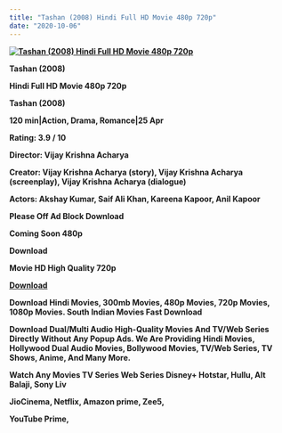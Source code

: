 ```yaml
---
title: "Tashan (2008) Hindi Full HD Movie 480p 720p"
date: "2020-10-06"
---
```


[**![Tashan (2008) Hindi Full HD Movie 480p 720p ](https://1.bp.blogspot.com/-nW-efGkLlCw/XybGiRHSAaI/AAAAAAAAEM4/uMArtDmreN0xvL1j0aQFNASqF2kRcwDngCLcBGAsYHQ/s1600/tashan.webp "Tashan (2008) Hindi Full HD Movie 480p 720p ")**](https://1.bp.blogspot.com/-nW-efGkLlCw/XybGiRHSAaI/AAAAAAAAEM4/uMArtDmreN0xvL1j0aQFNASqF2kRcwDngCLcBGAsYHQ/s1600/tashan.webp)

 **Tashan (2008)**

**Hindi Full HD Movie 480p 720p** 

**Tashan (2008)**

**120 min|Action, Drama, Romance|25 Apr**

**Rating: 3.9 / 10** 

**Director: Vijay Krishna Acharya**

**Creator: Vijay Krishna Acharya (story), Vijay Krishna Acharya (screenplay), Vijay Krishna Acharya (dialogue)**

**Actors: Akshay Kumar, Saif Ali Khan, Kareena Kapoor, Anil Kapoor**

**Please Off Ad Block Download**

 **Coming Soon 480p** 

**Download** 

 **Movie HD High Quality 720p** 

**[Download](https://zee.gl/eWRyh1zT)** 

 **Download Hindi Movies, 300mb Movies, 480p Movies, 720p Movies, 1080p Movies. South Indian Movies Fast Download**

**Download Dual/Multi Audio High-Quality Movies And TV/Web Series Directly Without Any Popup Ads. We Are Providing Hindi Movies, Hollywood Dual Audio Movies, Bollywood Movies, TV/Web Series, TV Shows, Anime, And Many More.**

**Watch Any Movies TV Series Web Series Disney+ Hotstar, Hullu, Alt Balaji, Sony Liv**

**JioCinema, Netflix, Amazon prime, Zee5,**

**YouTube Prime,**
